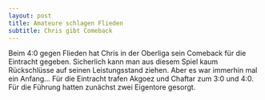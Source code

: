 ```yaml
---
layout: post
title: Amateure schlagen Flieden
subtitle: Chris gibt Comeback
---
```


Beim 4:0 gegen Flieden hat Chris in der Oberliga sein Comeback für die Eintracht gegeben. Sicherlich kann man aus diesem Spiel kaum Rückschlüsse auf seinen Leistungsstand ziehen. Aber es war immerhin mal ein Anfang... Für die Eintracht trafen Akgoez und Chaftar zum 3:0 und 4:0. Für die Führung hatten zunächst zwei Eigentore gesorgt.


